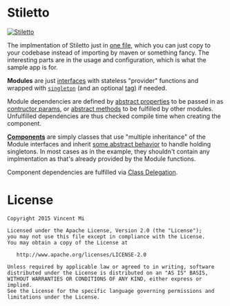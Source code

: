 Stiletto
==========

[![Stiletto](https://upload.wikimedia.org/wikipedia/commons/0/06/Gunners_stiletto_01.jpg)](https://en.wikipedia.org/wiki/Stiletto)

The implmentation of Stiletto just in [one file](https://github.com/vinc3m1/stiletto/blob/master/library/src/main/kotlin/stiletto/Stiletto.kt), which you can just copy to your codebase instead of importing by maven or something fancy. The interesting parts are in the usage and configuration, which is what the sample app is for.

**Modules** are just [interfaces](https://github.com/vinc3m1/stiletto/blob/master/sample/src/main/kotlin/com/makeramen/stiletto/sample/ApplicationModule.kt) with stateless "provider" functions and wrapped with [`singleton`](https://github.com/vinc3m1/stiletto/blob/master/sample/src/main/kotlin/com/makeramen/stiletto/sample/data/DataModule.kt#L13) (and an optional [tag](https://github.com/vinc3m1/stiletto/blob/master/sample/src/main/kotlin/com/makeramen/stiletto/sample/data/DataModule.kt#L17)) if needed.

Module dependencies are defined by [abstract properties](https://github.com/vinc3m1/stiletto/blob/master/sample/src/main/kotlin/com/makeramen/stiletto/sample/ApplicationModule.kt#L11) to be passed in as [contructor params](https://github.com/vinc3m1/stiletto/blob/master/sample/src/main/kotlin/com/makeramen/stiletto/sample/ApplicationComponent.kt#L6), or [abstract methods](https://github.com/vinc3m1/stiletto/blob/master/sample/src/main/kotlin/com/makeramen/stiletto/sample/data/DataModule.kt#L11) to be fulfilled by other modules. Unfulfilled dependencies are thus checked compile time when creating the component.

[**Components**](https://github.com/vinc3m1/stiletto/blob/master/sample/src/main/kotlin/com/makeramen/stiletto/sample/ApplicationComponent.kt) are simply classes that use "multiple inheritance" of the Module interfaces and inherit [some abstract behavior](https://github.com/vinc3m1/stiletto/blob/master/library/src/main/kotlin/stiletto/Stiletto.kt#L17) to handle holding singletons. In most cases as in the example, they shouldn't contain any implmentation as that's already provided by the Module functions.

Component dependencies are fulfilled via [Class Delegation](http://kotlinlang.org/docs/reference/delegation.html).


License
=======

    Copyright 2015 Vincent Mi

    Licensed under the Apache License, Version 2.0 (the "License");
    you may not use this file except in compliance with the License.
    You may obtain a copy of the License at

       http://www.apache.org/licenses/LICENSE-2.0

    Unless required by applicable law or agreed to in writing, software
    distributed under the License is distributed on an "AS IS" BASIS,
    WITHOUT WARRANTIES OR CONDITIONS OF ANY KIND, either express or implied.
    See the License for the specific language governing permissions and
    limitations under the License.
